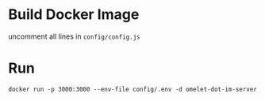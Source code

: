 # Build Docker Image
uncomment all lines in `config/config.js`

# Run
```
docker run -p 3000:3000 --env-file config/.env -d omelet-dot-im-server
```